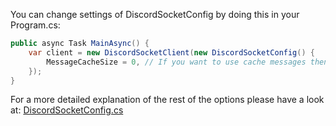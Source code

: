 You can change settings of DiscordSocketConfig by doing this in your Program.cs:
```csharp
public async Task MainAsync() {
    var client = new DiscordSocketClient(new DiscordSocketConfig() {
        MessageCacheSize = 0, // If you want to use cache messages then you would have to change this.
    });
}
```
For a more detailed explanation of the rest of the options please have a look at: [DiscordSocketConfig.cs](https://github.com/Discord-Net-Labs/Discord.Net-Labs/blob/release/3.x/src/Discord.Net.WebSocket/DiscordSocketConfig.cs)
